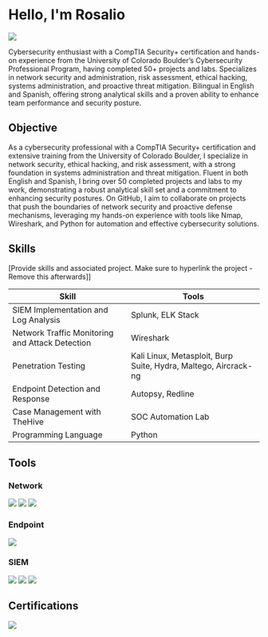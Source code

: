 # Hello, I'm Rosalio
<a href="https://linkedin.com/in/rosaliomayo"><img src="https://img.shields.io/badge/-LinkedIn-0072b1?&style=for-the-badge&logo=linkedin&logoColor=white" /></a>


Cybersecurity enthusiast with a CompTIA Security+ certification and hands-on experience from the University of Colorado Boulder’s Cybersecurity Professional Program, having completed 50+ projects and labs. Specializes in network security and administration, risk assessment, ethical hacking, systems administration, and proactive threat mitigation. Bilingual in English and Spanish, offering strong analytical skills and a proven ability to enhance team performance and security posture.

## Objective

As a cybersecurity professional with a CompTIA Security+ certification and extensive training from the University of Colorado Boulder, I specialize in network security, ethical hacking, and risk assessment, with a strong foundation in systems administration and threat mitigation. Fluent in both English and Spanish, I bring over 50 completed projects and labs to my work, demonstrating a robust analytical skill set and a commitment to enhancing security postures. On GitHub, I aim to collaborate on projects that push the boundaries of network security and proactive defense mechanisms, leveraging my hands-on experience with tools like Nmap, Wireshark, and Python for automation and effective cybersecurity solutions.

## Skills
[Provide skills and associated project. Make sure to hyperlink the project - Remove this afterwards]]

| Skill                                         | Tools       |
|-----------------------------------------------|----------------------------|
| SIEM Implementation and Log Analysis          | Splunk, ELK Stack|
| Network Traffic Monitoring and Attack Detection | Wireshark|
| Penetration Testing        | Kali Linux, Metasploit, Burp Suite, Hydra, Maltego, Aircrack-ng|
| Endpoint Detection and Response      | Autopsy, Redline|
| Case Management with TheHive                  | SOC Automation Lab|
|Programming Language | Python|

## Tools

### Network
<div>
    <img src="https://img.shields.io/badge/-Wireshark-1679A7?&style=for-the-badge&logo=Wireshark&logoColor=white" />
    <img src="https://img.shields.io/badge/-Suricata-EF3B2D?&style=for-the-badge&logo=Suricata&logoColor=white" />
    <img src="https://img.shields.io/badge/-Zeek-777BB4?&style=for-the-badge&logo=Zeek&logoColor=white" />
</div>

### Endpoint
<div>
    <img src="https://img.shields.io/badge/-Microsoft_Defender_for_Endpoint-00A4EF?&style=for-the-badge&logo=Microsoft&logoColor=white" />
    
</div>

### SIEM
<div>
    <img src="https://img.shields.io/badge/-Microsoft_Sentinel-0078D4?&style=for-the-badge&logo=Microsoft&logoColor=white" />
    <img src="https://img.shields.io/badge/-Splunk-000000?&style=for-the-badge&logo=Splunk&logoColor=white" />
    <img src="https://img.shields.io/badge/-Elastic-005571?&style=for-the-badge&logo=Elastic&logoColor=white" />
</div>

## Certifications

<div>
<img src="https://img.shields.io/badge/-Security%2B-FF0000?&style=for-the-badge&logo=CompTIA&logoColor=white" />
</div>




